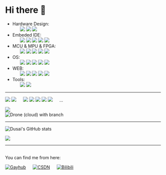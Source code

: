 





# Hi there 👋

<!--
**Sandman6z/Sandman6z** is a ✨ _special_ ✨ repository because its `README.md` (this file) appears on your GitHub profile.

Here are some ideas to get you started:

- 🔭 I’m currently working on ...
- 🌱 I’m currently learning ...
- 👯 I’m looking to collaborate on ...
- 🤔 I’m looking for help with ...
- 💬 Ask me about ...
- 📫 How to reach me: ...
- 😄 Pronouns: ...
- ⚡ Fun fact: ...
-->
<!-- https://shields.io/ -->

<!--
勾选符号（✔）： %E2%88%9A
交叉符号（✘）： %E2%9C%98 
-->

<p dir="auto">
<ul>
    <li>
        <span class="group-label">Hardware Design:</span>
        <ul class="badge-list">
            <img src="https://img.shields.io/badge/AltiumDesigner-%E2%88%9A-lightgreen" />
            <img src="https://img.shields.io/badge/SPICE-%E2%88%9A-lightgrey" />
            <img src="https://img.shields.io/badge/Quartus-%E2%88%9A-lightblue" />
        </ul>
    </li>
    <li>
        <span class="group-label">Embeded IDE:</span>
        <ul class="badge-list">
            <img src="https://img.shields.io/badge/VSCode-%E2%88%9A-darkblue" />  
            <img src="https://img.shields.io/badge/STM32Cubes-%E2%88%9A-blue" />
            <img src="https://img.shields.io/badge/Keil-%E2%88%9A-green" />
            <img src="https://img.shields.io/badge/Pycharm-%E2%88%9A-darkgray" />  
            <img src="https://img.shields.io/badge/Eclipse-%E2%88%9A-darkblue" />
        </ul>
    </li>
    <li>
        <span class="group-label">MCU & MPU & FPGA:</span>
        <ul class="badge-list">
            <img src="https://img.shields.io/badge/STM32-%E2%88%9A-lightblue" />
            <img src="https://img.shields.io/badge/FPGA-%E2%88%9A-blue" />
            <img src="https://img.shields.io/badge/51-%E2%88%9A-red" />
            <img src="https://img.shields.io/badge/Arduino-%E2%88%9A-lightgreen" />
            <img src="https://img.shields.io/badge/Atmel-%E2%88%9A-black" />
        </ul>
    </li>
    <li>
        <span class="group-label">OS:</span>
        <ul class="badge-list">
            <img src="https://img.shields.io/badge/Linux-%E2%88%9A-lightorange" />
            <img src="https://img.shields.io/badge/RTOS-%E2%88%9A-lightgrey" />
            <img src="https://img.shields.io/badge/UNIX-%E2%88%9A-black" />
            <img src="https://img.shields.io/badge/Windows-%E2%88%9A-lightblue" />
            <img src="https://img.shields.io/badge/WSL 2-%E2%88%9A-lightgrey" />
        </ul>
    </li>
    <li>
        <span class="group-label">WEB:</span>
        <ul class="badge-list">
            <img src="https://img.shields.io/badge/HTML-5-orange?style=for-the-badge&logo=html5&logoColor=orange" />
            <img src="https://img.shields.io/badge/CSS-3-orange?style=for-the-badge&logo=css3&logoColor=blue" />
            <img src="https://img.shields.io/badge/Qt-6-orange?style=for-the-badge&logo=qt&logoColor=orange" />
            <img src="https://img.shields.io/badge/PyQt-3.10-orange?style=for-the-badge&logo=python&logoColor=orange" />
            <img src="https://img.shields.io/badge/HBuilder-5-orange?style=for-the-badge&logo=html5&logoColor=orange" />
        </ul>
    </li>
    <li>
        <span class="group-label">Tools:</span>
        <ul class="badge-list">
            <img src="https://img.shields.io/badge/Git-%E2%88%9A-lightgrey" />
            <img src="https://img.shields.io/badge/MATLAB-%E2%88%9A-lightgrey" />
        </ul>
    </li>
</ul>
</p>

---

<p dir="auto">
  
  <img src="https://img.shields.io/badge/NAS-%E2%88%9A-red"/> 
  <img src="https://img.shields.io/badge/3Dprint-%E2%88%9A-red" />
  &emsp;
  <img src="https://img.shields.io/badge/Server-%E2%88%9A-red" />
  <img src="https://img.shields.io/badge/RAID-%E2%88%9A-red" />
  <img src="https://img.shields.io/badge/示波器-%E2%88%9A-red"/>
  <img src="https://img.shields.io/badge/万用表-%E2%88%9A-red"/>
  <img src="https://img.shields.io/badge/焊接-%E2%88%9A-red"/>
  &emsp;
  ...
</p>

<p dir="auto">
    <img src="https://img.shields.io/badge/UAV-Quadcopter-brightgreen?style=social&logo=appveyor" />
    <br/>
    <img src="https://img.shields.io/drone/build/Sandman6z/Pixhawk/2.4.8_v11" alt="Drone (cloud) with branch">  
</p>

---

<p>
    
![Dusai's GitHub stats](https://github-readme-stats.vercel.app/api?username=Sandman6z&show_icons=true&theme=radical)

</p>
<p>
    <img src="https://github-readme-stats.vercel.app/api/top-langs/?username=sun0225SUN&hide_title=true&hide_border=true&layout=compact&langs_count=6&text_color=000&icon_color=fff&bg_color=0,52fa5a,4dfcff,c64dff&theme=graywhite" /> 
</p>

---

<p>
  <br>
    You can find me from here:
  <br/>
  
  [![Gayhub](https://img.shields.io/badge/Gayhub-......-Black)](https://github.com/Sandman6z)
  &emsp;
  [![CSDN](https://img.shields.io/badge/CSDN-Sandman6z-lightgrey)](https://blog.csdn.net/Sandman06?spm=1019.2139.3001.5343)
  &emsp;
  [![Bilibili](https://img.shields.io/badge/Bilibili-Sandman6z-Pink)](https://space.bilibili.com/120363860?spm_id_from=333.1007.0.0)
</p>
